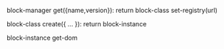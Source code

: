 block-manager
  get({name,version}): return block-class
  set-registry(url)

block-class
  create({ ... }): return block-instance

block-instance
  get-dom

